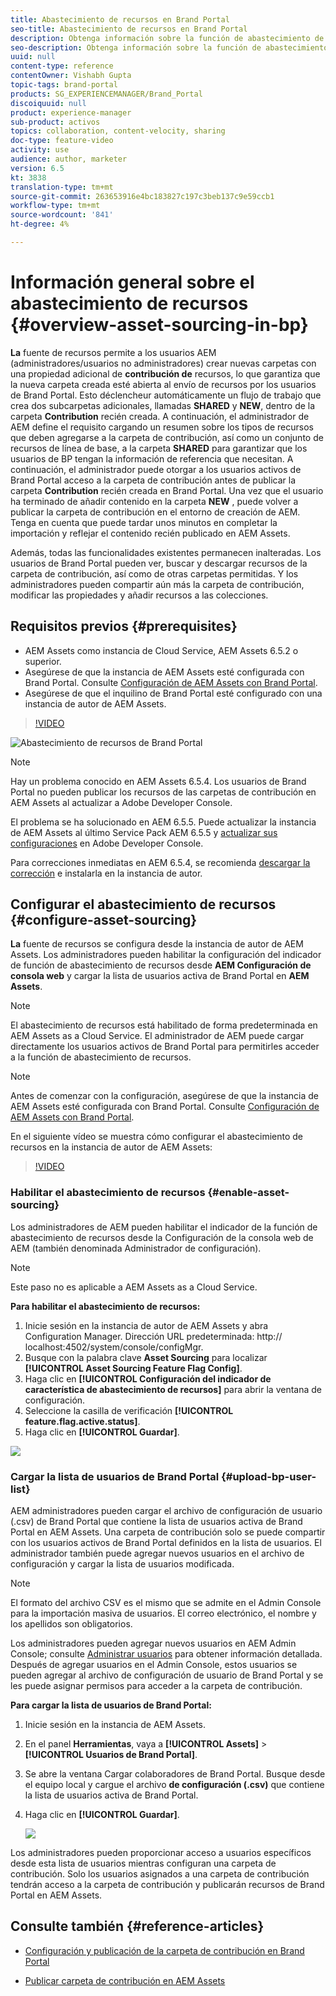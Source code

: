 ```yaml
---
title: Abastecimiento de recursos en Brand Portal
seo-title: Abastecimiento de recursos en Brand Portal
description: Obtenga información sobre la función de abastecimiento de recursos lanzada en Adobe Experience Manager Assets Brand Portal.
seo-description: Obtenga información sobre la función de abastecimiento de recursos lanzada en Adobe Experience Manager Assets Brand Portal.
uuid: null
content-type: reference
contentOwner: Vishabh Gupta
topic-tags: brand-portal
products: SG_EXPERIENCEMANAGER/Brand_Portal
discoiquuid: null
product: experience-manager
sub-product: activos
topics: collaboration, content-velocity, sharing
doc-type: feature-video
activity: use
audience: author, marketer
version: 6.5
kt: 3838
translation-type: tm+mt
source-git-commit: 263653916e4bc183827c197c3beb137c9e59ccb1
workflow-type: tm+mt
source-wordcount: '841'
ht-degree: 4%

---
```



# Información general sobre el abastecimiento de recursos {#overview-asset-sourcing-in-bp}

**La** fuente de recursos permite a los usuarios AEM (administradores/usuarios no administradores) crear nuevas carpetas con una propiedad adicional de  **contribución de** recursos, lo que garantiza que la nueva carpeta creada esté abierta al envío de recursos por los usuarios de Brand Portal. Esto déclencheur automáticamente un flujo de trabajo que crea dos subcarpetas adicionales, llamadas **SHARED** y **NEW**, dentro de la carpeta **Contribution** recién creada. A continuación, el administrador de AEM define el requisito cargando un resumen sobre los tipos de recursos que deben agregarse a la carpeta de contribución, así como un conjunto de recursos de línea de base, a la carpeta **SHARED** para garantizar que los usuarios de BP tengan la información de referencia que necesitan. A continuación, el administrador puede otorgar a los usuarios activos de Brand Portal acceso a la carpeta de contribución antes de publicar la carpeta **Contribution** recién creada en Brand Portal. Una vez que el usuario ha terminado de añadir contenido en la carpeta **NEW** , puede volver a publicar la carpeta de contribución en el entorno de creación de AEM. Tenga en cuenta que puede tardar unos minutos en completar la importación y reflejar el contenido recién publicado en AEM Assets.

Además, todas las funcionalidades existentes permanecen inalteradas. Los usuarios de Brand Portal pueden ver, buscar y descargar recursos de la carpeta de contribución, así como de otras carpetas permitidas. Y los administradores pueden compartir aún más la carpeta de contribución, modificar las propiedades y añadir recursos a las colecciones.

## Requisitos previos {#prerequisites}

* AEM Assets como instancia de Cloud Service, AEM Assets 6.5.2 o superior.
* Asegúrese de que la instancia de AEM Assets esté configurada con Brand Portal. Consulte [Configuración de AEM Assets con Brand Portal](../using/configure-aem-assets-with-brand-portal.md).
* Asegúrese de que el inquilino de Brand Portal esté configurado con una instancia de autor de AEM Assets.

>[!VIDEO](https://video.tv.adobe.com/v/29365/?quality=12)

![Abastecimiento de recursos de Brand Portal](assets/asset-sourcing.png)


>[!NOTE]
>
>Hay un problema conocido en AEM Assets 6.5.4. Los usuarios de Brand Portal no pueden publicar los recursos de las carpetas de contribución en AEM Assets al actualizar a Adobe Developer Console.
>
>El problema se ha solucionado en AEM 6.5.5. Puede actualizar la instancia de AEM Assets al último Service Pack AEM 6.5.5 y [actualizar sus configuraciones](https://docs.adobe.com/content/help/es-ES/experience-manager-65/assets/brandportal/configure-aem-assets-with-brand-portal.html#upgrade-integration-65) en Adobe Developer Console.
>
>Para correcciones inmediatas en AEM 6.5.4, se recomienda [descargar la corrección](https://www.adobeaemcloud.com/content/marketplace/marketplaceProxy.html?packagePath=/content/companies/public/adobe/packages/cq650/hotfix/cq-6.5.0-hotfix-33041) e instalarla en la instancia de autor.

## Configurar el abastecimiento de recursos {#configure-asset-sourcing}

**La** fuente de recursos se configura desde la instancia de autor de AEM Assets. Los administradores pueden habilitar la configuración del indicador de función de abastecimiento de recursos desde **AEM Configuración de consola web** y cargar la lista de usuarios activa de Brand Portal en **AEM Assets**.

>[!NOTE]
>
>El abastecimiento de recursos está habilitado de forma predeterminada en AEM Assets as a Cloud Service. El administrador de AEM puede cargar directamente los usuarios activos de Brand Portal para permitirles acceder a la función de abastecimiento de recursos.

>[!NOTE]
>
>Antes de comenzar con la configuración, asegúrese de que la instancia de AEM Assets esté configurada con Brand Portal. Consulte [Configuración de AEM Assets con Brand Portal](../using/configure-aem-assets-with-brand-portal.md).

En el siguiente vídeo se muestra cómo configurar el abastecimiento de recursos en la instancia de autor de AEM Assets:

>[!VIDEO](https://video.tv.adobe.com/v/29771)

### Habilitar el abastecimiento de recursos {#enable-asset-sourcing}

Los administradores de AEM pueden habilitar el indicador de la función de abastecimiento de recursos desde la Configuración de la consola web de AEM (también denominada Administrador de configuración).

>[!NOTE]
>
>Este paso no es aplicable a AEM Assets as a Cloud Service.


**Para habilitar el abastecimiento de recursos:**
1. Inicie sesión en la instancia de autor de AEM Assets y abra Configuration Manager.
Dirección URL predeterminada: http:// localhost:4502/system/console/configMgr.
1. Busque con la palabra clave **Asset Sourcing** para localizar **[!UICONTROL Asset Sourcing Feature Flag Config]**.
1. Haga clic en **[!UICONTROL Configuración del indicador de característica de abastecimiento de recursos]** para abrir la ventana de configuración.
1. Seleccione la casilla de verificación **[!UICONTROL feature.flag.active.status]**.
1. Haga clic en **[!UICONTROL Guardar]**.

![](assets/enable-asset-sourcing.png)

### Cargar la lista de usuarios de Brand Portal {#upload-bp-user-list}

AEM administradores pueden cargar el archivo de configuración de usuario (.csv) de Brand Portal que contiene la lista de usuarios activa de Brand Portal en AEM Assets. Una carpeta de contribución solo se puede compartir con los usuarios activos de Brand Portal definidos en la lista de usuarios. El administrador también puede agregar nuevos usuarios en el archivo de configuración y cargar la lista de usuarios modificada.

>[!NOTE]
>
>El formato del archivo CSV es el mismo que se admite en el Admin Console para la importación masiva de usuarios. El correo electrónico, el nombre y los apellidos son obligatorios.

Los administradores pueden agregar nuevos usuarios en AEM Admin Console; consulte [Administrar usuarios](brand-portal-adding-users.md) para obtener información detallada. Después de agregar usuarios en el Admin Console, estos usuarios se pueden agregar al archivo de configuración de usuario de Brand Portal y se les puede asignar permisos para acceder a la carpeta de contribución.

**Para cargar la lista de usuarios de Brand Portal:**
1. Inicie sesión en la instancia de AEM Assets.
1. En el panel **Herramientas**, vaya a **[!UICONTROL Assets]** > **[!UICONTROL Usuarios de Brand Portal]**.

1. Se abre la ventana Cargar colaboradores de Brand Portal.
Busque desde el equipo local y cargue el archivo **de configuración (.csv)** que contiene la lista de usuarios activa de Brand Portal.
1. Haga clic en **[!UICONTROL Guardar]**.

   ![](assets/upload-user-list2.png)


Los administradores pueden proporcionar acceso a usuarios específicos desde esta lista de usuarios mientras configuran una carpeta de contribución. Solo los usuarios asignados a una carpeta de contribución tendrán acceso a la carpeta de contribución y publicarán recursos de Brand Portal en AEM Assets.

## Consulte también {#reference-articles}

* [Configuración y publicación de la carpeta de contribución en Brand Portal](brand-portal-publish-contribution-folder-to-brand-portal.md)

* [Publicar carpeta de contribución en AEM Assets](brand-portal-publish-contribution-folder-to-aem-assets.md)
